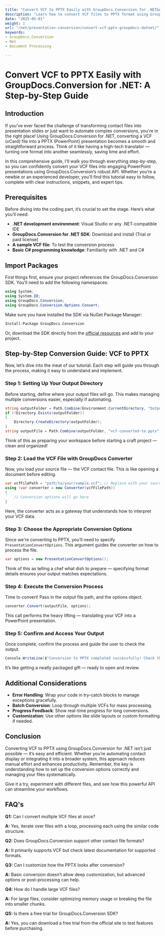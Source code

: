 ```yaml
---
title: "Convert VCF to PPTX Easily with GroupDocs.Conversion for .NET&#58; A Step-by-Step Guide"
description: "Learn how to convert VCF files to PPTX format using GroupDocs.Conversion for .NET. This step-by-step guide covers setup, conversion, and integration into your applications."
date: "2025-05-01"
weight: 1
url: "/net/presentation-conversion/convert-vcf-pptx-groupdocs-dotnet/"
keywords:
- GroupDocs.Conversion
- Net
- Document Processing

---
```



# Convert VCF to PPTX Easily with GroupDocs.Conversion for .NET: A Step-by-Step Guide

## Introduction

If you've ever faced the challenge of transforming contact files into presentation slides or just want to automate complex conversions, you're in the right place! Using GroupDocs.Conversion for .NET, converting a VCF (vCard) file into a PPTX (PowerPoint) presentation becomes a smooth and straightforward process. Think of it like having a high-tech translator — turning one format into another seamlessly, saving time and effort. 

In this comprehensive guide, I'll walk you through everything step-by-step, so you can confidently convert your VCF files into engaging PowerPoint presentations using GroupDocs.Conversion’s robust API. Whether you’re a newbie or an experienced developer, you'll find this tutorial easy to follow, complete with clear instructions, snippets, and expert tips.


## Prerequisites

Before diving into the coding part, it’s crucial to set the stage. Here’s what you’ll need:

- **.NET development environment**: Visual Studio or any .NET-compatible IDE
- **GroupDocs.Conversion for .NET SDK**: Download and install (Trial or paid license)
- **A sample VCF file**: To test the conversion process
- **Basic C# programming knowledge**: Familiarity with .NET and C#


## Import Packages

First things first, ensure your project references the GroupDocs.Conversion SDK. You’ll need to add the following namespaces:

```csharp
using System;
using System.IO;
using GroupDocs.Conversion;
using GroupDocs.Conversion.Options.Convert;
```

Make sure you have installed the SDK via NuGet Package Manager:

```bash
Install-Package GroupDocs.Conversion
```

Or, download the SDK directly from the [official resources](https://releases.groupdocs.com/conversion/net/) and add to your project.


## Step-by-Step Conversion Guide: VCF to PPTX

Now, let’s dive into the meat of our tutorial. Each step will guide you through the process, making it easy to understand and implement.


### Step 1: Setting Up Your Output Directory

Before starting, define where your output files will go. This makes managing multiple conversions easier, especially if automating.

```csharp
string outputFolder = Path.Combine(Environment.CurrentDirectory, "Output");
if (!Directory.Exists(outputFolder))
{
    Directory.CreateDirectory(outputFolder);
}
string outputFile = Path.Combine(outputFolder, "vcf-converted-to.pptx");
```

Think of this as preparing your workspace before starting a craft project — clean and organized!


### Step 2: Load the VCF File with GroupDocs Converter

Now, you load your source file — the VCF contact file. This is like opening a document before editing.

```csharp
var vcfFilePath = "path/to/your/sample.vcf"; // Replace with your source file path
using (var converter = new Converter(vcfFilePath))
{
    // Conversion options will go here
}
```

Here, the converter acts as a gateway that understands how to interpret your VCF data.


### Step 3: Choose the Appropriate Conversion Options

Since we're converting to PPTX, you’ll need to specify `PresentationConvertOptions`. This argument guides the converter on how to process the file.

```csharp
var options = new PresentationConvertOptions();
```

Think of this as telling a chef what dish to prepare — specifying format details ensures your output matches expectations.


### Step 4: Execute the Conversion Process

Time to convert! Pass in the output file path, and the options object.

```csharp
converter.Convert(outputFile, options);
```

This call performs the heavy lifting — translating your VCF into a PowerPoint presentation.


### Step 5: Confirm and Access Your Output

Once complete, confirm the process and guide the user to check the output.

```csharp
Console.WriteLine($"Conversion to PPTX completed successfully! Check the output at {outputFolder}");
```

It’s like getting a neatly packaged gift — ready to open and review.


## Additional Considerations

- **Error Handling**: Wrap your code in try-catch blocks to manage exceptions gracefully.
- **Batch Conversion**: Loop through multiple VCFs for mass processing.
- **Progress Feedback**: Show real-time progress for long conversions.
- **Customization**: Use other options like slide layouts or custom formatting if needed.


## Conclusion

Converting VCF to PPTX using GroupDocs.Conversion for .NET isn’t just possible — it’s easy and efficient. Whether you’re automating contact display or integrating it into a broader system, this approach reduces manual effort and enhances productivity. Remember, the key is understanding how to set up the conversion options correctly and managing your files systematically.

Give it a try, experiment with different files, and see how this powerful API can streamline your workflows.


## FAQ's

**Q1:** Can I convert multiple VCF files at once?  

**A:** Yes, iterate over files with a loop, processing each using the similar code structure.

**Q2:** Does GroupDocs.Conversion support other contact file formats?  

**A:** It primarily supports VCF but check latest documentation for supported formats.

**Q3:** Can I customize how the PPTX looks after conversion?  

**A:** Basic conversion doesn’t allow deep customization, but advanced options or post-processing can help.

**Q4:** How do I handle large VCF files?  

**A:** For large files, consider optimizing memory usage or breaking the file into smaller chunks.

**Q5:** Is there a free trial for GroupDocs.Conversion SDK?  

**A:** Yes, you can download a free trial from the official site to test features before purchasing.
